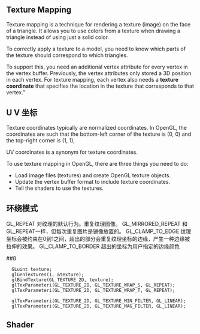 ## Texture Mapping
Texture mapping is a technique for rendering a texture (image) on the face of a triangle. It allows you to use colors from a texture when drawing a triangle instead of using just a solid color.

To correctly apply a texture to a model, you need to know which parts of the texture should correspond to which triangles.

To support this, you need an additional vertex attribute for every vertex in the vertex buffer. Previously, the vertex attributes only stored a 3D position in each vertex. For texture mapping, each vertex also needs a **texture coordinate** that specifies the location in the texture that corresponds to that vertex.”

## U V 坐标

Texture coordinates typically are normalized coordinates. In OpenGL, the coordinates are such that the bottom-left corner of the texture is (0, 0) and the top-right corner is (1, 1),

UV coordinates is a synonym for texture coordinates.

To use texture mapping in OpenGL, there are three things you need to do:
- Load image files (textures) and create OpenGL texture objects.
- Update the vertex buffer format to include texture coordinates.
- Tell the shaders to use the textures.

## 环绕模式
GL_REPEAT	          对纹理的默认行为。重复纹理图像。
GL_MIRRORED_REPEAT	和GL_REPEAT一样，但每次重复图片是镜像放置的。
GL_CLAMP_TO_EDGE	  纹理坐标会被约束在0到1之间，超出的部分会重复纹理坐标的边缘，产生一种边缘被拉伸的效果。
GL_CLAMP_TO_BORDER	超出的坐标为用户指定的边缘颜色


##ß
```
  GLuint texture;
  glGenTextures(1, &texture);
  glBindTexture(GL_TEXTURE_2D, texture);
  glTexParameteri(GL_TEXTURE_2D, GL_TEXTURE_WRAP_S, GL_REPEAT);
  glTexParameteri(GL_TEXTURE_2D, GL_TEXTURE_WRAP_T, GL_REPEAT);

  glTexParameteri(GL_TEXTURE_2D, GL_TEXTURE_MIN_FILTER, GL_LINEAR);
  glTexParameteri(GL_TEXTURE_2D, GL_TEXTURE_MAG_FILTER, GL_LINEAR);
```

## Shader
```
```